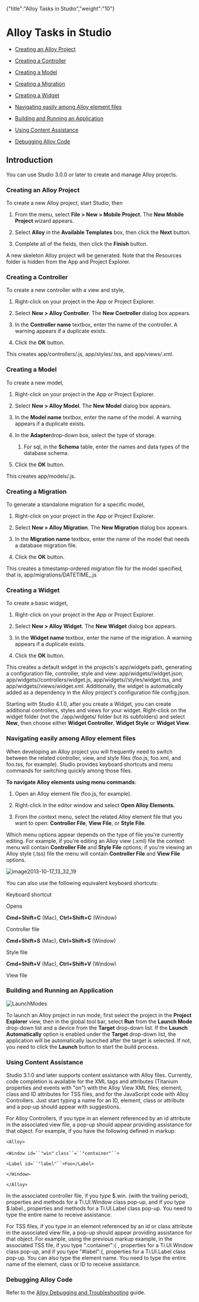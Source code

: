 {"title":"Alloy Tasks in Studio","weight":"10"} 

# Alloy Tasks in Studio

*   [Creating an Alloy Project](#CreatinganAlloyProject)
    
*   [Creating a Controller](#CreatingaController)
    
*   [Creating a Model](#CreatingaModel)
    
*   [Creating a Migration](#CreatingaMigration)
    
*   [Creating a Widget](#CreatingaWidget)
    
*   [Navigating easily among Alloy element files](#NavigatingeasilyamongAlloyelementfiles)
    
*   [Building and Running an Application](#BuildingandRunninganApplication)
    
*   [Using Content Assistance](#UsingContentAssistance)
    
*   [Debugging Alloy Code](#DebuggingAlloyCode)
    

## Introduction

You can use Studio 3.0.0 or later to create and manage Alloy projects.

### Creating an Alloy Project

To create a new Alloy project, start Studio, then

1.  From the menu, select **File > New > Mobile Project**. The **New Mobile Project** wizard appears.
    
2.  Select **Alloy** in the **Available Templates** box, then click the **Next** button.
    
3.  Complete all of the fields, then click the **Finish** button.
    

A new skeleton Alloy project will be generated. Note that the Resources folder is hidden from the App and Project Explorer.

### Creating a Controller

To create a new controller with a view and style,

1.  Right-click on your project in the App or Project Explorer.
    
2.  Select **New > Alloy Controller**. The **New Controller** dialog box appears.
    
3.  In the **Controller name** textbox, enter the name of the controller. A warning appears if a duplicate exists.
    
4.  Click the **OK** button.
    

This creates app/controllers/<name>.js, app/styles/<name>.tss, and app/views/<name>.xml.

### Creating a Model

To create a new model,

1.  Right-click on your project in the App or Project Explorer.
    
2.  Select **New > Alloy Model**. The **New Model** dialog box appears.
    
3.  In the **Model name** textbox, enter the name of the model. A warning appears if a duplicate exists.
    
4.  In the **Adapter**drop-down box, select the type of storage.
    
    1.  For sql, in the **Schema** table, enter the names and data types of the database schema.
        
5.  Click the **OK** button.
    

This creates app/models/<name>.js.

### Creating a Migration

To generate a standalone migration for a specific model,

1.  Right-click on your project in the App or Project Explorer.
    
2.  Select **New > Alloy Migration**. The **New Migration** dialog box appears.
    
3.  In the **Migration name** textbox, enter the name of the model that needs a database migration file.
    
4.  Click the **OK** button.
    

This creates a timestamp-ordered migration file for the model specified, that is, app/migrations/DATETIME\_<name>.js

### Creating a Widget

To create a basic widget,

1.  Right-click on your project in the App or Project Explorer.
    
2.  Select **New > Alloy Widget**. The **New Widget** dialog box appears.
    
3.  In the **Widget name** textbox, enter the name of the migration. A warning appears if a duplicate exists.
    
4.  Click the **OK** button.
    

This creates a default widget in the projects's app/widgets path, generating a configuration file, controller, style and view: app/widgets/<name>/widget.json, app/widgets/<name>/controllers/widget.js, app/widgets/<name>/styles/widget.tss, and app/widgets/<name>/views/widget.xml. Additionally, the widget is automatically added as a dependency in the Alloy project's configuration file config.json.

Starting with Studio 4.1.0, after you create a Widget, you can create additional controllers, styles and views for your widget. Right-click on the widget folder (not the ./app/widgets/ folder but its subfolders) and select **New**, then choose either **Widget Controller**, **Widget Style** or **Widget View**.

### Navigating easily among Alloy element files

When developing an Alloy project you will frequently need to switch between the related controller, view, and style files (foo.js, foo.xml, and foo.tss, for example). Studio provides keyboard shortcuts and menu commands for switching quickly among those files.

**To navigate Alloy elements using menu commands**:

1.  Open an Alloy element file (foo.js, for example).
    
2.  Right-click in the editor window and select **Open Alloy Elements.**
    
3.  From the context menu, select the related Alloy element file that you want to open: **Controller File**, **View File**, or **Style File**.
    

Which menu options appear depends on the type of file you're currently editing. For example, if you're editing an Alloy view (.xml) file the context menu will contain **Controller File** and **Style File** options; if you're viewing an Alloy style (.tss) file the menu will contain **Controller File** and **View File** options.

![image2013-10-17_13_32_19](/Images/appc/download/attachments/37536787/image2013-10-17_13_32_19.png)

You can also use the following equivalent keyboard shortcuts:

Keyboard shortcut

Opens

**Cmd+Shift+C** (Mac), **Ctrl+Shift+C** (Window)

Controller file

**Cmd+Shift+S** (Mac), **Ctrl+Shift+S** (Window)

Style file

**Cmd+Shift+V** (Mac), **Ctrl+Shift+V** (Window)

View file

### Building and Running an Application

![LaunchModes](/Images/appc/download/attachments/37523934/LaunchModes.png)

To launch an Alloy project in run mode, first select the project in the **Project Explorer** view, then in the global tool bar, select **Run** from the **Launch Mode** drop-down list and a device from the **Target** drop-down list. If the **Launch Automatically** option is enabled under the **Target** drop-down list, the application will be automatically launched after the target is selected. If not, you need to click the **Launch** button to start the build process.

### Using Content Assistance

Studio 3.1.0 and later supports content assistance with Alloy files. Currently, code completion is available for the XML tags and attributes (Titanium properties and events with "on") with the Alloy View XML files; element, class and ID attributes for TSS files, and for the JavaScript code with Alloy Controllers. Just start typing a name for an ID, element, class or attribute and a pop-up should appear with suggestions.

For Alloy Controllers, if you type in an element referenced by an id attribute in the associated view file, a pop-up should appear providing assistance for that object. For example, if you have the following defined in markup:

`<Alloy>`

`<Window id=``"win"`  `class``=``"container"``>`

`<Label id=``"label"``>Foo</Label>`

`</Window>`

`</Alloy>`

In the associated controller file, if you type $.win. (with the trailing period), properties and methods for a Ti.UI.Window class pop-up, and if you type $.label., properties and methods for a Ti.UI.Label class pop-up. You need to type the entire name to receive assistance.

For TSS files, if you type in an element referenced by an id or class attribute in the associated view file, a pop-up should appear providing assistance for that object. For example, using the previous markup example, in the associated TSS file, if you type ".container":{ , properties for a Ti.UI.Window class pop-up, and if you type "#label":{, properties for a Ti.UI.Label class pop-up. You can also type the element name. You need to type the entire name of the element, class or ID to receive assistance.

### Debugging Alloy Code

Refer to the [Alloy Debugging and Troubleshooting](/docs/appc/Alloy_Framework/Alloy_How-tos/Alloy_Debugging_and_Troubleshooting/) guide.